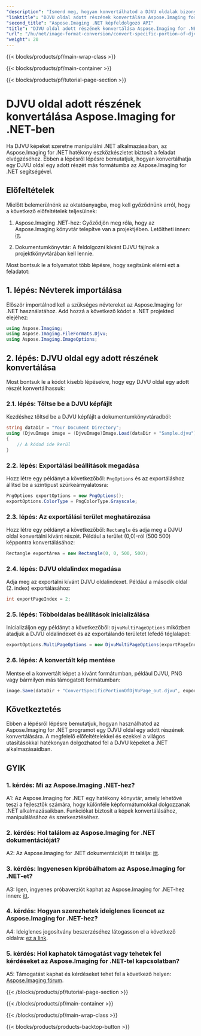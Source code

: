 ```yaml
---
"description": "Ismerd meg, hogyan konvertálhatod a DJVU oldalak bizonyos részeit az Aspose.Imaging for .NET használatával. Kövesd lépésről lépésre szóló útmutatónkat."
"linktitle": "DJVU oldal adott részének konvertálása Aspose.Imaging for .NET-ben"
"second_title": "Aspose.Imaging .NET képfeldolgozó API"
"title": "DJVU oldal adott részének konvertálása Aspose.Imaging for .NET-ben"
"url": "/hu/net/image-format-conversion/convert-specific-portion-of-djvu-page/"
"weight": 20
---
```


{{< blocks/products/pf/main-wrap-class >}}

{{< blocks/products/pf/main-container >}}

{{< blocks/products/pf/tutorial-page-section >}}

# DJVU oldal adott részének konvertálása Aspose.Imaging for .NET-ben

Ha DJVU képeket szeretne manipulálni .NET alkalmazásaiban, az Aspose.Imaging for .NET hatékony eszközkészletet biztosít a feladat elvégzéséhez. Ebben a lépésről lépésre bemutatjuk, hogyan konvertálhatja egy DJVU oldal egy adott részét más formátumba az Aspose.Imaging for .NET segítségével.

## Előfeltételek

Mielőtt belemerülnénk az oktatóanyagba, meg kell győződnünk arról, hogy a következő előfeltételek teljesülnek:

1. Aspose.Imaging .NET-hez: Győződjön meg róla, hogy az Aspose.Imaging könyvtár telepítve van a projektjében. Letöltheti innen: [itt](https://releases.aspose.com/imaging/net/).

2. Dokumentumkönyvtár: A feldolgozni kívánt DJVU fájlnak a projektkönyvtárában kell lennie.

Most bontsuk le a folyamatot több lépésre, hogy segítsünk elérni ezt a feladatot:

## 1. lépés: Névterek importálása

Először importálnod kell a szükséges névtereket az Aspose.Imaging for .NET használatához. Add hozzá a következő kódot a .NET projekted elejéhez:

```csharp
using Aspose.Imaging;
using Aspose.Imaging.FileFormats.Djvu;
using Aspose.Imaging.ImageOptions;
```

## 2. lépés: DJVU oldal egy adott részének konvertálása

Most bontsuk le a kódot kisebb lépésekre, hogy egy DJVU oldal egy adott részét konvertálhassuk:

### 2.1. lépés: Töltse be a DJVU képfájlt

Kezdéshez töltsd be a DJVU képfájlt a dokumentumkönyvtáradból:

```csharp
string dataDir = "Your Document Directory";
using (DjvuImage image = (DjvuImage)Image.Load(dataDir + "Sample.djvu"))
{
    // A kódod ide kerül
}
```

### 2.2. lépés: Exportálási beállítások megadása

Hozz létre egy példányt a következőből: `PngOptions` és az exportáláshoz állítsd be a színtípust szürkeárnyalatosra:

```csharp
PngOptions exportOptions = new PngOptions();
exportOptions.ColorType = PngColorType.Grayscale;
```

### 2.3. lépés: Az exportálási terület meghatározása

Hozz létre egy példányt a következőből: `Rectangle` és adja meg a DJVU oldal konvertálni kívánt részét. Például a terület (0,0)-ról (500 500) képpontra konvertálásához:

```csharp
Rectangle exportArea = new Rectangle(0, 0, 500, 500);
```

### 2.4. lépés: DJVU oldalindex megadása

Adja meg az exportálni kívánt DJVU oldalindexet. Például a második oldal (2. index) exportálásához:

```csharp
int exportPageIndex = 2;
```

### 2.5. lépés: Többoldalas beállítások inicializálása

Inicializáljon egy példányt a következőből: `DjvuMultiPageOptions` miközben átadjuk a DJVU oldalindexet és az exportálandó területet lefedő téglalapot:

```csharp
exportOptions.MultiPageOptions = new DjvuMultiPageOptions(exportPageIndex, exportArea);
```

### 2.6. lépés: A konvertált kép mentése

Mentse el a konvertált képet a kívánt formátumban, például DJVU, PNG vagy bármilyen más támogatott formátumban:

```csharp
image.Save(dataDir + "ConvertSpecificPortionOfDjVuPage_out.djvu", exportOptions);
```

## Következtetés

Ebben a lépésről lépésre bemutatjuk, hogyan használhatod az Aspose.Imaging for .NET programot egy DJVU oldal egy adott részének konvertálására. A megfelelő előfeltételekkel és ezekkel a világos utasításokkal hatékonyan dolgozhatod fel a DJVU képeket a .NET alkalmazásaidban.

## GYIK

### 1. kérdés: Mi az Aspose.Imaging .NET-hez?

A1: Az Aspose.Imaging for .NET egy hatékony könyvtár, amely lehetővé teszi a fejlesztők számára, hogy különféle képformátumokkal dolgozzanak .NET alkalmazásaikban. Funkciókat biztosít a képek konvertálásához, manipulálásához és szerkesztéséhez.

### 2. kérdés: Hol találom az Aspose.Imaging for .NET dokumentációját?

A2: Az Aspose.Imaging for .NET dokumentációját itt találja: [itt](https://reference.aspose.com/imaging/net/).

### 3. kérdés: Ingyenesen kipróbálhatom az Aspose.Imaging for .NET-et?

A3: Igen, ingyenes próbaverziót kaphat az Aspose.Imaging for .NET-hez innen: [itt](https://releases.aspose.com/).

### 4. kérdés: Hogyan szerezhetek ideiglenes licencet az Aspose.Imaging for .NET-hez?

A4: Ideiglenes jogosítvány beszerzéséhez látogasson el a következő oldalra: [ez a link](https://purchase.aspose.com/temporary-license/).

### 5. kérdés: Hol kaphatok támogatást vagy tehetek fel kérdéseket az Aspose.Imaging for .NET-tel kapcsolatban?

A5: Támogatást kaphat és kérdéseket tehet fel a következő helyen: [Aspose.Imaging fórum](https://forum.aspose.com/).

{{< /blocks/products/pf/tutorial-page-section >}}

{{< /blocks/products/pf/main-container >}}

{{< /blocks/products/pf/main-wrap-class >}}

{{< blocks/products/products-backtop-button >}}